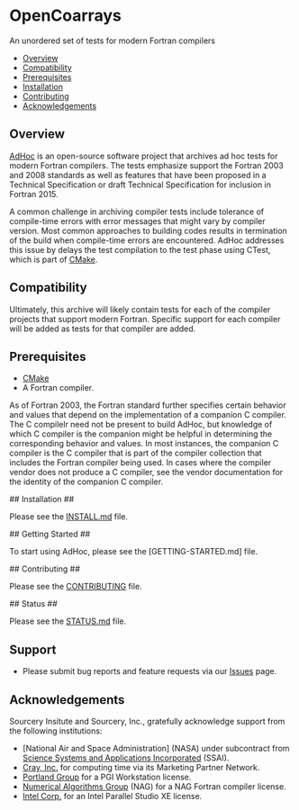 [This document is formatted with GitHub-Flavored Markdown.              ]:# 
[For better viewing, including hyperlinks, read it online at            ]:# 
[https://github.com/sourceryinstitute/AdHoc/blob/master/README.md]:#

# OpenCoarrays #
An unordered set of tests for modern Fortran compilers

* [Overview]
* [Compatibility]
* [Prerequisites]
* [Installation]
* [Contributing]
* [Acknowledgements]

## <a name="overview">Overview</a> ##
[AdHoc] is an open-source software project that archives ad hoc tests for modern Fortran compilers.  The tests emphasize support the Fortran 2003 and 2008 standards as well as features that have been proposed in a Technical Specification or draft Technical Specification for inclusion in Fortran 2015.

A common challenge in archiving compiler tests include tolerance of compile-time errors with error messages that might vary by compiler version. Most common approaches to building codes results in termination of the build when compile-time errors are encountered.  AdHoc addresses this issue by delays the test compilation to the test phase using CTest, which is part of [CMake]. 

## <a name="compatibility">Compatibility</a> ##
Ultimately, this archive will likely contain tests for each of the compiler projects that support modern Fortran.  Specific support for each compiler will be added as tests for that compiler are added.

## <a name="prerequisites">Prerequisites</a> ##

* [CMake]
* A Fortran compiler.  

As of Fortran 2003, the Fortran standard further specifies certain behavior and values that depend on the implementation of a companion C compiler.  The C compilelr need not be present to build AdHoc, but knowledge of which C compiler is the companion might be helpful in determining the corresponding behavior and values.  In most instances, the companion C compiler is the C compiler that is part of the compiler collection that includes the Fortran compiler being used.  In cases where the compiler vendor does not produce a C compiler, see the vendor documentation for the identity of the companion C compiler.

<a name="installation">
## Installation</a> ##

Please see the [INSTALL.md] file.

<a name="installation">
## Getting Started</a> ##

To start using AdHoc, please see the [GETTING-STARTED.md] file.

<a name="contributing">
## Contributing</a> ##

Please see the [CONTRIBUTING] file.

<a name="status">
## Status</a> ##

Please see the [STATUS.md] file.

## <a name="support">Support</a> ##

* Please submit bug reports and feature requests via our [Issues] page.

## <a name="acknowledgements">Acknowledgements</a> ##
Sourcery Insitute and Sourcery, Inc., gratefully acknowledge support from the following institutions:

* [National Air and Space Administration] (NASA) under subcontract from [Science Systems and Applications Incorporated] (SSAI).
* [Cray, Inc.] for computing time via its Marketing Partner Network.
* [Portland Group] for a PGI Workstation license.
* [Numerical Algorithms Group] (NAG) for a NAG Fortran compiler license.
* [Intel Corp.] for an Intel Parallel Studio XE license.

[Hyperlinks]:#

[Overview]: #overview
[Compatibility]: #compatibility
[Prerequisites]: #prerequisites
[Installation]: #installation
[Contributing]: #contributing
[Acknowledgements]: #acknowledgements

[CMake]: http://www.cmake.org

[AdHoc]: https://github.com/sourceryinstitute/AdHoc
[National Air and Spce Administration]: http://www.nasa.gov
[Science Systems and Applications Incorporated]: http://www.ssaihq.com
[Cray, Inc.]: http://www.cray.com
[Portland Group]: http://pgroup.com
[Numerical Algorithms Group]: http://www.nag.com
[Intel Corp.]: http://www.intel.com

[GCC]: http://gcc.gnu.org
[gfortran]: https://gcc.gnu.org/wiki/GFortran
[Sourcery, Inc.]: http://www.sourceryinstitute.org
[Sourcery Institute]: http://www.sourceryinstitute.org
[INSTALL.md]: ./INSTALL.md 
[CONTRIBUTING.md]: ./CONTRIBUTING.md
[STATUS.md]: ./STATUS.md
[GETTING_STARTED.md]: ./GETTING-STARTED.md
[Issues]: https://github.com/sourceryinstitute/opencoarrays/issue
